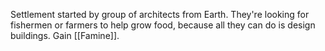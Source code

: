 Settlement started by group of architects from Earth. They're looking for fishermen or farmers to help grow food, because all they can do is design buildings. Gain [[Famine]].